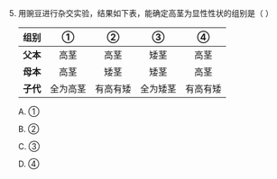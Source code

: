 5. 用豌豆进行杂交实验，结果如下表，能确定高茎为显性性状的组别是（   ）

    |组别|①|②|③|④|
    |:-----:|:---:|:---:|:---:|:---:|
    | **父本** |高茎|高茎|矮茎|高茎|
    | **母本** |高茎|矮茎|矮茎|高茎|
    | **子代** |全为高茎|有高有矮|全为矮茎|有高有矮|
    
    A. ①
    
    B. ②
    
    C. ③
    
    D. ④
